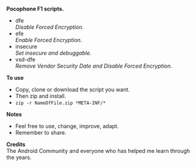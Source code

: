 **Pocophone F1 scripts.**  
- dfe  
_Disable Forced Encryption._  
- efe  
_Enable Forced Encryption._  
- insecure  
_Set insecure and debuggable._  
- vsd-dfe  
_Remove Vendor Security Date and Disable Forced Encryption._  

**To use**  
- Copy, clone or download the script you want.  
- Then zip and install.  
- ``zip -r NameOfFile.zip *META-INF/*``  

**Notes**  
- Feel free to use, change, improve, adapt.  
- Remember to share.  

**Credits**  
The Android Community and everyone who has helped me learn through the years.